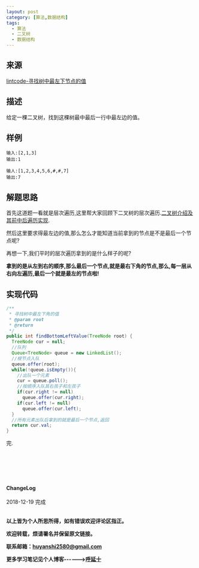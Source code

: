 ```yaml
---
layout: post
category: [算法,数据结构]
tags:
  - 算法
  - 二叉树
  - 数据结构
---
```


## 来源
<a href="https://www.lintcode.com/problem/find-bottom-left-tree-value/description">lintcode-寻找树中最左下节点的值</a>

## 描述
给定一棵二叉树，找到这棵树最中最后一行中最左边的值。

## 样例
```
输入:[2,1,3]
输出:1
```

```
输人:[1,2,3,4,5,6,#,#,7]
输出:7
```

## 解题思路

首先这道题一看就是层次遍历,这里帮大家回顾下二叉树的层次遍历.<a href="{{ site.baseurl }}/数据结构/算法/2018/11/04/二叉树介绍及其前中后遍历实现/">二叉树介绍及其前中后遍历实现</a>.

然后这里要求得最左边的值,那么怎么才能知道当前拿到的节点是不是最后一个节点呢?

再想一下,我们平时的层次遍历拿到的是什么样子的呢?

**拿到的是从左到右的顺序,那么最后一个节点,就是最右下角的节点,那么,每一层从右向左遍历,最后一个就是最左的节点啦!**


## 实现代码

```java
/**
 * 寻找树中最左下角的值
 * @param root
 * @return
 */
public int findBottomLeftValue(TreeNode root) {
  TreeNode cur = null;
  //队列
  Queue<TreeNode> queue = new LinkedList();
  //根节点入队
  queue.offer(root);
  while(!queue.isEmpty()){
    //出队一个元素
    cur = queue.poll();
    //按顺序入队其右孩子和左孩子
    if(cur.right != null)
      queue.offer(cur.right);  
    if(cur.left != null)
      queue.offer(cur.left);
  }
  //所有元素出队后拿到的就是最后一个节点,返回
  return cur.val;
}
```

完.



<br>
<br>
<br>
<br>
<h4>ChangeLog</h4>
2018-12-19 完成
<br>
<br>

**以上皆为个人所思所得，如有错误欢迎评论区指正。**

**欢迎转载，烦请署名并保留原文链接。**

**联系邮箱：huyanshi2580@gmail.com**

**更多学习笔记见个人博客------><a href="{{ site.baseurl }}/">呼延十</a>**
